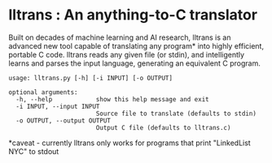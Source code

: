 lltrans : An anything-to-C translator
=====================================

Built on decades of machine learning and AI research, lltrans is an
advanced new tool capable of translating any program* into highly
efficient, portable C code. lltrans reads any given file (or stdin), and
intelligently learns and parses the input language, generating an
equivalent C program.

    usage: lltrans.py [-h] [-i INPUT] [-o OUTPUT]

    optional arguments:
      -h, --help            show this help message and exit
      -i INPUT, --input INPUT
                            Source file to translate (defaults to stdin)
      -o OUTPUT, --output OUTPUT
                            Output C file (defaults to lltrans.c)

*caveat - currently lltrans only works for programs that print
"LinkedList NYC" to stdout

